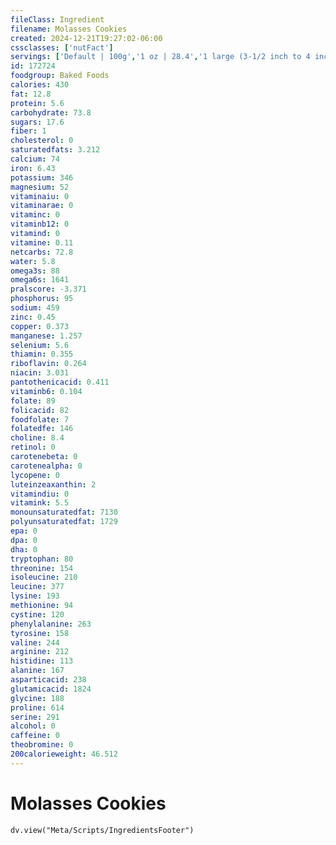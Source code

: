 ```yaml
---
fileClass: Ingredient
filename: Molasses Cookies
created: 2024-12-21T19:27:02-06:00
cssclasses: ['nutFact']
servings: ['Default | 100g','1 oz | 28.4','1 large (3-1/2 inch to 4 inch dia) (include archway brand) | 32','1 medium | 15','1 cookie, little debbie | 20']
id: 172724
foodgroup: Baked Foods
calories: 430
fat: 12.8
protein: 5.6
carbohydrate: 73.8
sugars: 17.6
fiber: 1
cholesterol: 0
saturatedfats: 3.212
calcium: 74
iron: 6.43
potassium: 346
magnesium: 52
vitaminaiu: 0
vitaminarae: 0
vitaminc: 0
vitaminb12: 0
vitamind: 0
vitamine: 0.11
netcarbs: 72.8
water: 5.8
omega3s: 88
omega6s: 1641
pralscore: -3.371
phosphorus: 95
sodium: 459
zinc: 0.45
copper: 0.373
manganese: 1.257
selenium: 5.6
thiamin: 0.355
riboflavin: 0.264
niacin: 3.031
pantothenicacid: 0.411
vitaminb6: 0.104
folate: 89
folicacid: 82
foodfolate: 7
folatedfe: 146
choline: 8.4
retinol: 0
carotenebeta: 0
carotenealpha: 0
lycopene: 0
luteinzeaxanthin: 2
vitamindiu: 0
vitamink: 5.5
monounsaturatedfat: 7130
polyunsaturatedfat: 1729
epa: 0
dpa: 0
dha: 0
tryptophan: 80
threonine: 154
isoleucine: 210
leucine: 377
lysine: 193
methionine: 94
cystine: 120
phenylalanine: 263
tyrosine: 158
valine: 244
arginine: 212
histidine: 113
alanine: 167
asparticacid: 238
glutamicacid: 1824
glycine: 188
proline: 614
serine: 291
alcohol: 0
caffeine: 0
theobromine: 0
200calorieweight: 46.512
---
```


# Molasses Cookies

```dataviewjs
dv.view("Meta/Scripts/IngredientsFooter")
```